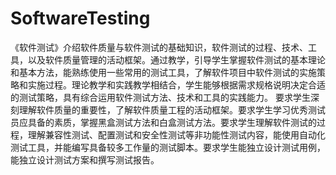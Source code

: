 # SoftwareTesting
《软件测试》介绍软件质量与软件测试的基础知识，软件测试的过程、技术、工具，以及软件质量管理的活动框架。通过教学，引导学生掌握软件测试的基本理论和基本方法，能熟练使用一些常用的测试工具，了解软件项目中软件测试的实施策略和实施过程。理论教学和实践教学相结合，学生能够根据需求规格说明决定合适的测试策略，具有综合运用软件测试方法、技术和工具的实践能力。 要求学生深刻理解软件质量的重要性，了解软件质量工程的活动框架。要求学生学习优秀测试员应具备的素质，掌握黑盒测试方法和白盒测试方法。要求学生理解软件测试的过程，理解兼容性测试、配置测试和安全性测试等非功能性测试内容，能使用自动化测试工具，并能编写具备较多工作量的测试脚本。要求学生能独立设计测试用例，能独立设计测试方案和撰写测试报告。
